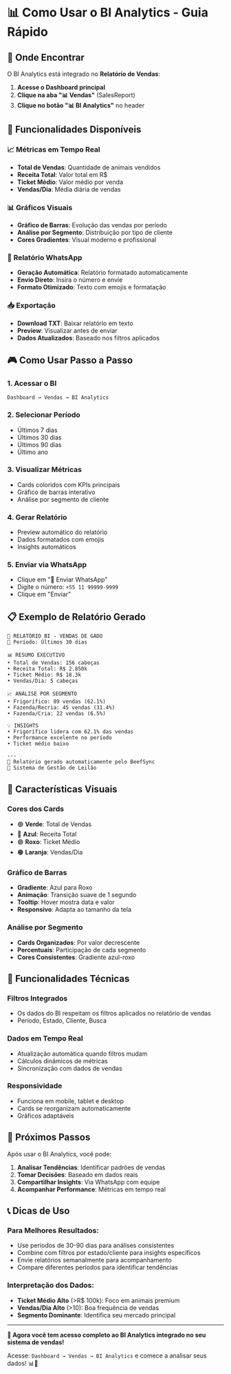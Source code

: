 # 📊 Como Usar o BI Analytics - Guia Rápido

## 🎯 Onde Encontrar

O BI Analytics está integrado no **Relatório de Vendas**:

1. **Acesse o Dashboard principal**
2. **Clique na aba "📊 Vendas"** (SalesReport)
3. **Clique no botão "📊 BI Analytics"** no header

## 🚀 Funcionalidades Disponíveis

### 📈 **Métricas em Tempo Real**
- **Total de Vendas**: Quantidade de animais vendidos
- **Receita Total**: Valor total em R$
- **Ticket Médio**: Valor médio por venda
- **Vendas/Dia**: Média diária de vendas

### 📊 **Gráficos Visuais**
- **Gráfico de Barras**: Evolução das vendas por período
- **Análise por Segmento**: Distribuição por tipo de cliente
- **Cores Gradientes**: Visual moderno e profissional

### 📱 **Relatório WhatsApp**
- **Geração Automática**: Relatório formatado automaticamente
- **Envio Direto**: Insira o número e envie
- **Formato Otimizado**: Texto com emojis e formatação

### 📥 **Exportação**
- **Download TXT**: Baixar relatório em texto
- **Preview**: Visualizar antes de enviar
- **Dados Atualizados**: Baseado nos filtros aplicados

## 🎮 Como Usar Passo a Passo

### 1. **Acessar o BI**
```
Dashboard → Vendas → BI Analytics
```

### 2. **Selecionar Período**
- Últimos 7 dias
- Últimos 30 dias  
- Últimos 90 dias
- Último ano

### 3. **Visualizar Métricas**
- Cards coloridos com KPIs principais
- Gráfico de barras interativo
- Análise por segmento de cliente

### 4. **Gerar Relatório**
- Preview automático do relatório
- Dados formatados com emojis
- Insights automáticos

### 5. **Enviar via WhatsApp**
- Clique em "📱 Enviar WhatsApp"
- Digite o número: `+55 11 99999-9999`
- Clique em "Enviar"

## 📋 Exemplo de Relatório Gerado

```
🐄 RELATÓRIO BI - VENDAS DE GADO
📅 Período: Últimos 30 dias

📊 RESUMO EXECUTIVO
• Total de Vendas: 156 cabeças
• Receita Total: R$ 2.850k
• Ticket Médio: R$ 18.3k
• Vendas/Dia: 5 cabeças

📈 ANÁLISE POR SEGMENTO
• Frigorífico: 89 vendas (62.1%)
• Fazenda/Recria: 45 vendas (31.4%)
• Fazenda/Cria: 22 vendas (6.5%)

💡 INSIGHTS
• Frigorífico lidera com 62.1% das vendas
• Performance excelente no período
• Ticket médio baixo

---
🤖 Relatório gerado automaticamente pelo BeefSync
📱 Sistema de Gestão de Leilão
```

## 🎨 Características Visuais

### **Cores dos Cards**
- 🟢 **Verde**: Total de Vendas
- 🔵 **Azul**: Receita Total  
- 🟣 **Roxo**: Ticket Médio
- 🟠 **Laranja**: Vendas/Dia

### **Gráfico de Barras**
- **Gradiente**: Azul para Roxo
- **Animação**: Transição suave de 1 segundo
- **Tooltip**: Hover mostra data e valor
- **Responsivo**: Adapta ao tamanho da tela

### **Análise por Segmento**
- **Cards Organizados**: Por valor decrescente
- **Percentuais**: Participação de cada segmento
- **Cores Consistentes**: Gradiente azul-roxo

## 🔧 Funcionalidades Técnicas

### **Filtros Integrados**
- Os dados do BI respeitam os filtros aplicados no relatório de vendas
- Período, Estado, Cliente, Busca

### **Dados em Tempo Real**
- Atualização automática quando filtros mudam
- Cálculos dinâmicos de métricas
- Sincronização com dados de vendas

### **Responsividade**
- Funciona em mobile, tablet e desktop
- Cards se reorganizam automaticamente
- Gráficos adaptáveis

## 🚀 Próximos Passos

Após usar o BI Analytics, você pode:

1. **Analisar Tendências**: Identificar padrões de vendas
2. **Tomar Decisões**: Baseado em dados reais
3. **Compartilhar Insights**: Via WhatsApp com equipe
4. **Acompanhar Performance**: Métricas em tempo real

## 📞 Dicas de Uso

### **Para Melhores Resultados:**
- Use períodos de 30-90 dias para análises consistentes
- Combine com filtros por estado/cliente para insights específicos
- Envie relatórios semanalmente para acompanhamento
- Compare diferentes períodos para identificar tendências

### **Interpretação dos Dados:**
- **Ticket Médio Alto** (>R$ 100k): Foco em animais premium
- **Vendas/Dia Alto** (>10): Boa frequência de vendas
- **Segmento Dominante**: Identifica seu mercado principal

---

**🎯 Agora você tem acesso completo ao BI Analytics integrado no seu sistema de vendas!**

Acesse: `Dashboard → Vendas → BI Analytics` e comece a analisar seus dados! 📊🚀